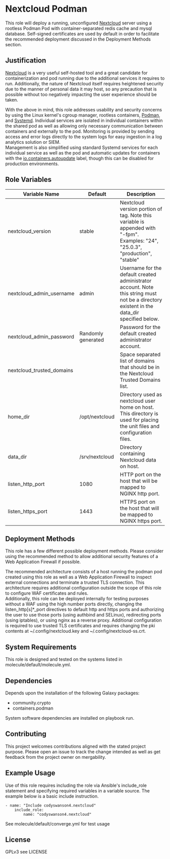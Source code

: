 # Nextcloud Podman

This role will deploy a running, unconfigured [Nextcloud](https://nextcloud.com/) server using a rootless Podman Pod with container-separated redis cache and mysql database. Self-signed certificates are used by default in order to facilitate the recommended deployment discussed in the Deployment Methods section.

## Justification

[Nextcloud](https://nextcloud.com/) is a very useful self-hosted tool and a great candidate for containerization and pod running due to the additional services it requires to run. Additionally, the nature of Nextcloud itself requires heightened security due to the manner of personal data it may host, so any precaution that is possible without too negatively impacting the user experience should be taken.

With the above in mind, this role addresses usability and security concerns by using the Linux kernel's cgroup manager, rootless containers, [Podman](https://podman.io/), and [Systemd](https://systemd.io). Individual services are isolated in individual containers within the shared pod as well as allowing only necessary communication between containers and externally to the pod. Monitoring is provided by sending access and error logs directly to the system logs for easy ingestion in a log analytics solution or SIEM.  
Management is also simplified using standard Systemd services for each individual service as well as the pod and automatic updates for containers with the [io.containers.autoupdate](https://docs.podman.io/en/latest/markdown/podman-auto-update.1.html) label, though this can be disabled for production environments.  

## Role Variables

| Variable Name | Default | Description |
| ------------------------- | ------------------------- | -------------------------------------------------- |
| nextcloud_version | stable | Nextcloud version portion of tag. Note this variable is appended with "-fpm". Examples: "24", "25.0.3", "production", "stable" |
| nextcloud_admin_username | admin | Username for the default created administrator account. Note this string must not be a directory existent in the data_dir specified below. |
| nextcloud_admin_password | Randomly generated | Password for the default created administrator account. |
| nextcloud_trusted_domains | | Space separated list of domains that should be in the Nextcloud Trusted Domains list. |
| home_dir | /opt/nextcloud | Directory used as nextcloud user home on host. This directory is used for placing the unit files and configuration files. |
| data_dir | /srv/nextcloud | Directory containing Nextcloud data on host. |
| listen_http_port | 1080 | HTTP port on the host that will be mapped to NGINX http port. |
| listen_https_port | 1443 | HTTPS port on the host that will be mapped to NGINX https port. |

## Deployment Methods

This role has a few different possible deployment methods. Please consider using the recommended method to allow additional security features of a Web Application Firewall if possible.  

The recommended architecture consists of a host running the podman pod created using this role as well as a Web Application Firewall to inspect external connections and terminate a trusted TLS connection. This architecture requires additional configuration outside the scope of this role to configure WAF certificates and rules.  
Additionally, this role can be deployed internally for testing purposes without a WAF using the high number ports directly, changing the listen_http\[s\]\*_port directives to default http and https ports and authorizing the user to use those ports (using authbind and SELinux), redirecting ports (using iptables), or using nginx as a reverse proxy. Additional configuration is required to use trusted TLS certificates and requires changing the pki contents at ~/.config/nextcloud.key and ~/.config/nextcloud-ss.crt.

## System Requirements

This role is designed and tested on the systems listed in molecule/default/molecule.yml.

## Dependencies

Depends upon the installation of the following Galaxy packages:
- community.crypto
- containers.podman

System software dependencies are installed on playbook run.

## Contributing

This project welcomes contributions aligned with the stated project purpose. Please open an issue to track the change intended as well as get feedback from the project owner on mergability.

## Example Usage

Use of this role requires including the role via Ansible's include_role statement and specifying required variables in a variable source. The example below is a basic include instruction.
```
- name: "Include codyswanson4.nextcloud"
    include_role:
        name: "codyswanson4.nextcloud"
```
See molecule/default/converge.yml for test usage

## License

GPLv3 see LICENSE
